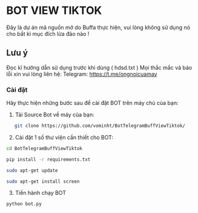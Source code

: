 # BOT VIEW TIKTOK 

Đây là dự án mã nguồn mở do Buffa thực hiện, vui lòng không sử dụng nó cho bất kì mục đích lừa đảo nào ! 

## Lưu ý
Đọc kĩ hướng dẫn sử dụng trước khi dùng ( hdsd.txt )
Mọi thắc mắc và báo lỗi xin vui lòng liên hệ:
Telegram: https://t.me/ongnoicuamay

### Cài đặt 

Hãy thực hiện những bước sau để cài đặt BOT trên máy chủ của bạn: 

1. Tải Source Bot về máy của bạn: 

```bash
   git clone https://github.com/vominht/BotTelegramBuffViewTiktok/
   ```
2. Cài đặt 1 số thư viện cần thiết cho BOT: 
```bash 
cd BotTelegramBuffViewTiktok 
``` 
```bash 
pip install -r requirements.txt 
``` 
```bash 
sudo apt-get update 
``` 
```bash 
sudo apt-get install screen 
``` 
3. Tiến hành chạy BOT 
```bash 
python bot.py 
``` 



